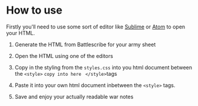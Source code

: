 # How to use

Firstly you'll need to use some sort of editor like [Sublime](https://www.sublimetext.com/) or [Atom](https://atom.io/) to open your HTML.

1. Generate the HTML from Battlescribe for your army sheet
2. Open the HTML using one of the editors

3. Copy in the styling from the `styles.css` into you html document between the `<style>` ```copy into here ``` `</style>`tags

4. Paste it into your own html document inbetween the `<style>` tags.
5. Save and enjoy your actually readable war notes 

